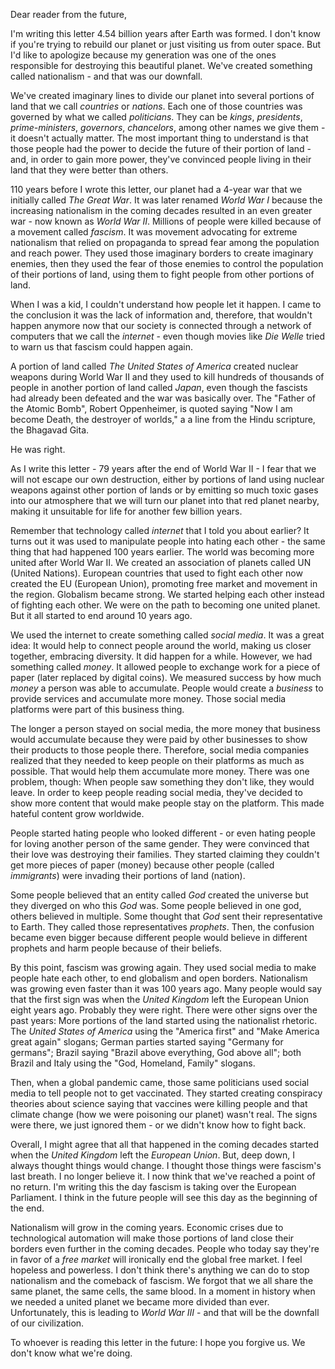 Dear reader from the future,

I'm writing this letter 4.54 billion years after Earth was formed. I don't know if you're trying to rebuild our planet or just visiting us from outer space. But I'd like to apologize because my generation was one of the ones responsible for destroying this beautiful planet. We've created something called nationalism - and that was our downfall.

We've created imaginary lines to divide our planet into several portions of land that we call _countries_ or _nations_. Each one of those countries was governed by what we called _politicians_. They can be _kings_, _presidents_, _prime-ministers_, _governors_, _chancelors_, among other names we give them - it doesn't actually matter. The most important thing to understand is that those people had the power to decide the future of their portion of land - and, in order to gain more power, they've convinced people living in their land that they were better than others.

110 years before I wrote this letter, our planet had a 4-year war that we initially called _The Great War_. It was later renamed _World War I_ because the increasing nationalism in the coming decades resulted in an even greater war - now known as _World War II_. Millions of people were killed because of a movement called _fascism_. It was movement advocating for extreme nationalism that relied on propaganda to spread fear among the population and reach power. They used those imaginary borders to create imaginary enemies, then they used the fear of those enemies to control the population of their portions of land, using them to fight people from other portions of land.

When I was a kid, I couldn't understand how people let it happen. I came to the conclusion it was the lack of information and, therefore, that wouldn't happen anymore now that our society is connected through a network of computers that we call the _internet_ - even though movies like _Die Welle_ tried to warn us that fascism could happen again.

A portion of land called _The United States of America_ created nuclear weapons during World War II and they used to kill hundreds of thousands of people in another portion of land called _Japan_, even though the fascists had already been defeated and the war was basically over. The "Father of the Atomic Bomb", Robert Oppenheimer, is quoted saying "Now I am become Death, the destroyer of worlds," a a line from the Hindu scripture, the Bhagavad Gita.

He was right.

As I write this letter - 79 years after the end of World War II - I fear that we will not escape our own destruction, either by portions of land using nuclear weapons against other portion of lands or by emitting so much toxic gases into our atmosphere that we will turn our planet into that red planet nearby, making it unsuitable for life for another few billion years.

Remember that technology called _internet_ that I told you about earlier? It turns out it was used to manipulate people into hating each other - the same thing that had happened 100 years earlier. The world was becoming more united after World War II. We created an association of planets called UN (United Nations). European countries that used to fight each other now created the EU (European Union), promoting free market and movement in the region. Globalism became strong. We started helping each other instead of fighting each other. We were on the path to becoming one united planet. But it all started to end around 10 years ago.

We used the internet to create something called _social media_. It was a great idea: It would help to connect people around the world, making us closer together, embracing diversity. It did happen for a while. However, we had something called _money_. It allowed people to exchange work for a piece of paper (later replaced by digital coins). We measured success by how much _money_ a person was able to accumulate. People would create a _business_ to provide services and accumulate more money. Those social media platforms were part of this business thing.

The longer a person stayed on social media, the more money that business would accumulate because they were paid by other businesses to show their products to those people there. Therefore, social media companies realized that they needed to keep people on their platforms as much as possible. That would help them accumulate more money. There was one problem, though: When people saw something they don't like, they would leave. In order to keep people reading social media, they've decided to show more content that would make people stay on the platform. This made hateful content grow worldwide.

People started hating people who looked different - or even hating people for loving another person of the same gender. They were convinced that their love was destroying their families. They started claiming they couldn't get more pieces of paper (money) because other people (called _immigrants_) were invading their portions of land (nation).

Some people believed that an entity called _God_ created the universe but they diverged on who this _God_ was. Some people believed in one god, others believed in multiple. Some thought that _God_ sent their representative to Earth. They called those representatives _prophets_. Then, the confusion became even bigger because different people would believe in different prophets and harm people because of their beliefs.

By this point, fascism was growing again. They used social media to make people hate each other, to end globalism and open borders. Nationalism was growing even faster than it was 100 years ago. Many people would say that the first sign was when the _United Kingdom_ left the European Union eight years ago. Probably they were right. There were other signs over the past years: More portions of the land started using the nationalist rhetoric. The _United States of America_ using the "America first" and "Make America great again" slogans; German parties started saying "Germany for germans"; Brazil saying "Brazil above everything, God above all"; both Brazil and Italy using the "God, Homeland, Family" slogans.

Then, when a global pandemic came, those same politicians used social media to tell people not to get vaccinated. They started creating conspiracy theories about science saying that vaccines were killing people and that climate change (how we were poisoning our planet) wasn't real. The signs were there, we just ignored them - or we didn't know how to fight back.

Overall, I might agree that all that happened in the coming decades started when the _United Kingdom_ left the _European Union_. But, deep down, I always thought things would change. I thought those things were fascism's last breath. I no longer believe it. I now think that we've reached a point of no return. I'm writing this the day fascism is taking over the European Parliament. I think in the future people will see this day as the beginning of the end.

Nationalism will grow in the coming years. Economic crises due to technological automation will make those portions of land close their borders even further in the coming decades. People who today say they're in favor of a _free market_ will ironically end the global free market. I feel hopeless and powerless. I don't think there's anything we can do to stop nationalism and the comeback of fascism. We forgot that we all share the same planet, the same cells, the same blood. In a moment in history when we needed a united planet we became more divided than ever. Unfortunately, this is leading to _World War III_ - and that will be the downfall of our civilization.

To whoever is reading this letter in the future: I hope you forgive us. We don't know what we're doing.
